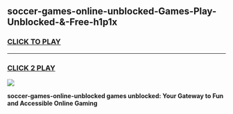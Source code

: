 
## soccer-games-online-unblocked-Games-Play-Unblocked-&-Free-h1p1x
<h3>
<a href="https://premium76.site?title=soccer-games-online-unblocked&ref=24A">CLICK TO PLAY</a></h3>
<hr>

<h3>
<a href="https://premium76.site?title=soccer-games-online-unblocked&ref=24A">CLICK 2 PLAY</a>
  
</h3>

<a href="https://premium76.site?title=soccer-games-online-unblocked&ref=24A"><img src="https://clearcache.store/games.png"></a>


**soccer-games-online-unblocked games unblocked: Your Gateway to Fun and Accessible Online Gaming**
